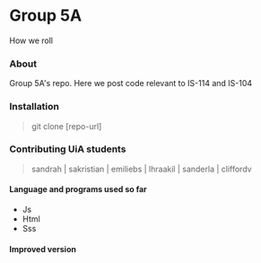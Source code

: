 # Group 5A

How we roll 

### About

Group 5A's repo. 
Here we post code relevant to IS-114 and IS-104


### Installation


> git clone [repo-url]

### Contributing UiA students

> sandrah | sakristian | emiliebs | lhraakil | sanderla | cliffordv

#### Language and programs used so far
- Js
- Html
- Sss

#### Improved version 
